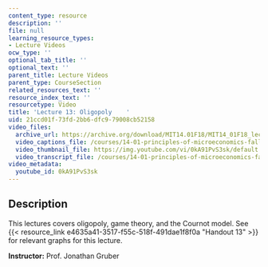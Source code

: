 ```yaml
---
content_type: resource
description: ''
file: null
learning_resource_types:
- Lecture Videos
ocw_type: ''
optional_tab_title: ''
optional_text: ''
parent_title: Lecture Videos
parent_type: CourseSection
related_resources_text: ''
resource_index_text: ''
resourcetype: Video
title: 'Lecture 13: Oligopoly    '
uid: 21ccd01f-73fd-2bb6-dfc9-79008cb52158
video_files:
  archive_url: https://archive.org/download/MIT14.01F18/MIT14_01F18_lec13_300k.mp4
  video_captions_file: /courses/14-01-principles-of-microeconomics-fall-2018/9a8fa6ab90f35287b0b11c91f26d1f0b_0kA91PvS3sk.vtt
  video_thumbnail_file: https://img.youtube.com/vi/0kA91PvS3sk/default.jpg
  video_transcript_file: /courses/14-01-principles-of-microeconomics-fall-2018/f8689c7eb58dcc9bae2325a291a1d7c6_0kA91PvS3sk.pdf
video_metadata:
  youtube_id: 0kA91PvS3sk
---
```


Description
-----------

This lectures covers oligopoly, game theory, and the Cournot model. See {{< resource_link e4635a41-3517-f55c-518f-491dae1f8f0a "Handout 13" >}} for relevant graphs for this lecture.

**Instructor:** Prof. Jonathan Gruber